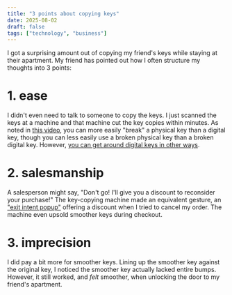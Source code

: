 ```yaml
---
title: "3 points about copying keys"
date: 2025-08-02
draft: false
tags: ["technology", "business"]
---
```

I got a surprising amount out of copying my friend's keys while staying at their apartment. My friend has pointed out how I often structure my thoughts into 3 points:
# 1. ease
I didn't even need to talk to someone to copy the keys. I just scanned the keys at a machine and that machine cut the key copies within minutes. As noted in [this video](https://www.youtube.com/watch?v=VPBH1eW28mo), you can more easily "break" a physical key than a digital key, though you can less easily use a broken physical key than a broken digital key. However, [you can get around digital keys in other ways](https://xkcd.com/538).
# 2. salesmanship
A salesperson might say, "Don't go! I'll give you a discount to reconsider your purchase!" The key-copying machine made an equivalent gesture, an ["exit intent popup"](https://en.wikipedia.org/wiki/Exit_intent_popup) offering a discount when I tried to cancel my order. The machine even upsold smoother keys during checkout.
# 3. imprecision
I did pay a bit more for smoother keys. Lining up the smoother key against the original key, I noticed the smoother key actually lacked entire bumps. However, it still worked, and _felt_ smoother, when unlocking the door to my friend's apartment.
